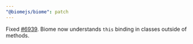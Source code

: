 ```yaml
---
"@biomejs/biome": patch
---
```


Fixed [#6939](https://github.com/biomejs/biome/issues/6939). Biome now understands `this` binding in classes outside of methods.
